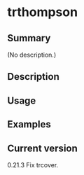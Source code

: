 # trthompson

## Summary

(No description.)

## Description

## Usage

## Examples

## Current version

0.21.3 Fix trcover.
